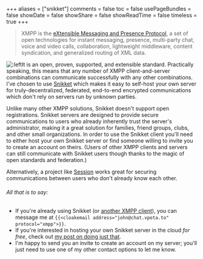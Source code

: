 +++
aliases = ["snikket"]
comments = false
toc = false
usePageBundles = false
showDate = false
showShare = false
showReadTime = false
timeless = true
+++
> XMPP is the [eXtensible Messaging and Presence Protocol](https://xmpp.org/about/technology-overview/), a set of open technologies for instant messaging, presence, multi-party chat, voice and video calls, collaboration, lightweight middleware, content syndication, and generalized routing of XML data.

![:left](/logos/snikket.png)It is an open, proven, supported, and extensible standard. Practically speaking, this means that any number of XMPP client-and-server combinations can communicate successfully with any other combinations. I've chosen to use [Snikket](https://snikket.org/) which makes it easy to self-host your own server for truly-decentralized, federated, end-to-end encrypted communications which don't rely on servers run by unknown parties.

Unlike many other XMPP solutions, Snikket doesn't support open registrations. Snikket servers are designed to provide secure communications to users who already inherently trust the server's administrator, making it a great solution for families, friend groups, clubs, and other small organizations. In order to use the Snikket client you'll need to either host your own Snikket server or find someone willing to invite you to create an account on theirs. (Users of other XMPP clients and servers can still communicate with Snikket users though thanks to the magic of open standards and federation.)

Alternatively, a project like [Session](/session/) works great for securing communications between users who don't already know each other.
###### All that is to say:
- If you're already using Snikket (or [another XMPP client](https://xmpp.org/software/clients/)), you can message me at `{{<cloakemail address="john@chat.vpota.to" protocol="xmpp">}}`.
- If you're interested in hosting your own Snikket server in the cloud *for free*, check out [my post on doing just that](/snikket-private-xmpp-chat-on-oracle-cloud-free-tier/).
- I'm happy to send you an invite to create an account on my server; you'll just need to use one of my other contact options to let me know.




